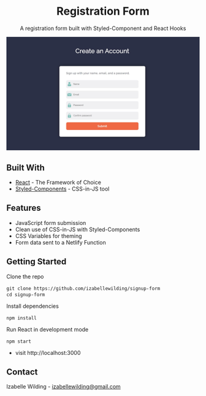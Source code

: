

<p align="center">
  <a href="react-registration-form.netlify.app">
  </a>
</p>
<h1 align="center">
Registration Form</h1>

<p align="center">A registration form built with Styled-Component and React Hooks</p>


![screenshot](/src/images/screenshot.JPG)

## Built With

* [React](https://reactjs.org/) -  The Framework of Choice
* [Styled-Components](https://styled-components.com/) - CSS-in-JS tool


## Features

* JavaScript form submission
* Clean use of CSS-in-JS with Styled-Components 
* CSS Variables for theming
* Form data sent to a Netlify Function


## Getting Started

Clone the repo
```
git clone https://github.com/izabellewilding/signup-form
cd signup-form
```

Install dependencies
```
npm install
```

Run React in development mode
```
npm start
```

* visit http://localhost:3000


## Contact

Izabelle Wilding - izabellewilding@gmail.com



